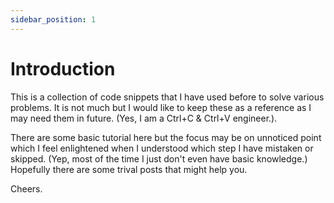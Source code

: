 ```yaml
---
sidebar_position: 1
---
```


# Introduction

This is a collection of code snippets that I have used before to solve various problems.
It is not much but I would like to keep these as a reference as I may need them in future. (Yes, I am a Ctrl+C & Ctrl+V engineer.). 

There are some basic tutorial here but the focus may be on unnoticed point which I feel enlightened when I understood which step I have mistaken or skipped. (Yep, most of the time I just don't even have basic knowledge.) Hopefully there are some trival posts that might help you. 

Cheers.